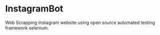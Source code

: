 # InstagramBot
Web Scrapping Instagram website using open source automated testing framework selenium.
